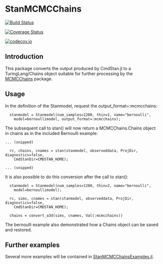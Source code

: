 # StanMCMCChains

[![Build Status](https://travis-ci.org/StanJulia/StanMCMCChains.jl.svg?branch=master)](https://travis-ci.org/StanJulia/StanMCMCChains.jl)

[![Coverage Status](https://coveralls.io/repos/StanJulia/StanMCMCChains.jl/badge.svg?branch=master&service=github)](https://coveralls.io/github/StanJulia/StanMCMCChains.jl?branch=master)

[![codecov.io](http://codecov.io/github/StanJulia/StanMCMCChains.jl/coverage.svg?branch=master)](http://codecov.io/github/StanJulia/StanMCMCChains.jl?branch=master)


## Introduction

This package converts the output produced by CmdStan.jl to a TuringLang/Chains object suitable for further processing by the [MCMCChains](https://github.com/TuringLang/MCMCChains.jl) package.

## Usage

In the definition of the Stanmodel, request the output_format=:mcmcchains:

```
  stanmodel = Stanmodel(num_samples=1200, thin=2, name="bernoulli", 
    model=bernoullimodel, output_format=:mcmcchains);
```

The subsequent call to stan() will now return a MCMCChains.Chains object in chains as in the included Bernoulli example:

```
... (snipped)

  rc, chains, cnames = stan(stanmodel, observeddata, ProjDir, diagnostics=false,
    CmdStanDir=CMDSTAN_HOME);
    
... (snipped)

```

It is also possible to do this conversion after the call to stan():

```
  stanmodel = Stanmodel(num_samples=1200, thin=2, name="bernoulli", 
    model=bernoullimodel);

  rc, sims, cnames = stan(stanmodel, observeddata, ProjDir, diagnostics=false,
    CmdStanDir=CMDSTAN_HOME);
  
  chains = convert_a3d(sims, cnames, Val(:mcmcchains))

```

The bernoulli example also demonstrated how a Chains object can be saved and restored.

## Further examples

Several more examples will be contained in [StanMCMCChainsExamples.jl](https://github.com/StanJulia/StanMCMCChainsExamples.jl).